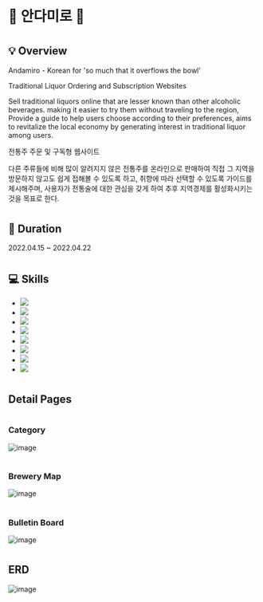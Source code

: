 # :sake: 안다미로 :sake:
# <h2> :bulb: Overview</h2>
Andamiro - Korean for 'so much that it overflows the bowl'

Traditional Liquor Ordering and Subscription Websites

Sell traditional liquors online that are lesser known than other alcoholic beverages. 
making it easier to try them without traveling to the region, 
Provide a guide to help users choose according to their preferences, 
aims to revitalize the local economy by generating interest in traditional liquor among users. 

전통주 주문 및 구독형 웹사이트

다른 주류들에 비해 많이 알려지지 않은 전통주를 온라인으로 판매하여 
직접 그 지역을 방문하지 않고도 쉽게 접해볼 수 있도록 하고, 
취향에 따라 선택할 수 있도록 가이드를 제시해주며, 
사용자가 전통술에 대한 관심을 갖게 하여 추후 지역경제를 활성화시키는 것을 목표로 한다. 

# <h2> :calendar: Duration</h2>
2022.04.15 ~ 2022.04.22

# <h2> :computer: Skills</h2>
<ul>
  <li><img src="https://img.shields.io/badge/Java-007396?style=flat-square&logo=Java&logoColor=white"/></li>
  <li><img src="https://img.shields.io/badge/JavaScript-F7DF1E?style=flat-square&logo=JavaScript&logoColor=white"/></li>
  <li><img src="https://img.shields.io/badge/JQuery-0769AD?style=flat-square&logo=JQuery&logoColor=white"/></li>
  <li><img src="https://img.shields.io/badge/Oracle-F80000?style=flat-square&logo=Oracle&logoColor=white"/></li>
  <li><img src="https://img.shields.io/badge/Eclipse IDE-2C2255?style=flat-square&logo=Eclipse IDE&logoColor=white"/></li>
  <li><img src="https://img.shields.io/badge/Git-F05032?style=flat-square&logo=Git&logoColor=white"/></li>
  <li><img src="https://img.shields.io/badge/GitHub-181717?style=flat-square&logo=GitHub&logoColor=white"/></li>
  <li><img src="https://img.shields.io/badge/Notion-000000?style=flat-square&logo=Notion&logoColor=white"/></li>
</ul>

# <h2> Detail Pages </h2>
# <h3>Category</h3>
![image](https://user-images.githubusercontent.com/88241376/229091451-07bfdf24-75d3-4439-ab43-8f17e5e2b339.png)
# <h3>Brewery Map</h3>
![image](https://user-images.githubusercontent.com/88241376/229090737-4fd1f507-ae7c-4ddd-bc55-f8d4c9fad8c8.png)
# <h3>Bulletin Board</h3>
![image](https://user-images.githubusercontent.com/88241376/229091642-64601962-ec85-4158-b966-4088135d3f7d.png)

# <h2> ERD </h2>
![image](https://user-images.githubusercontent.com/88241376/167448961-f32860e8-94c3-409b-b311-df82116ea5e6.png)

